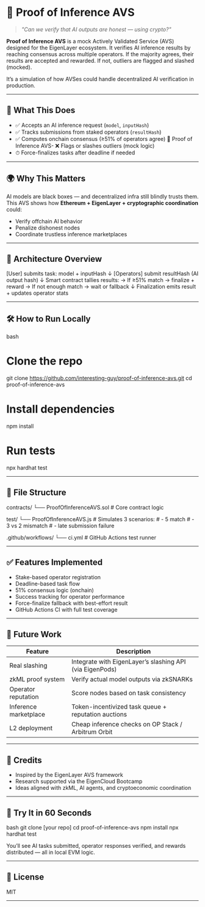 

# 🧠 Proof of Inference AVS

> *"Can we verify that AI outputs are honest — using crypto?"*

**Proof of Inference AVS** is a mock Actively Validated Service (AVS) designed for the EigenLayer ecosystem. It verifies AI inference results by reaching consensus across multiple operators. If the majority agrees, their results are accepted and rewarded. If not, outliers are flagged and slashed (mocked).

It’s a simulation of how AVSes could handle decentralized AI verification in production.

---

## 🧩 What This Does

- ✅ Accepts an AI inference request (`model`, `inputHash`)
- ✅ Tracks submissions from staked operators (`resultHash`)
- ✅ Computes onchain consensus (≥51% of operators agree)
🧠 Proof of Inference AVS- ❌ Flags or slashes outliers (mock logic)
- ⏱ Force-finalizes tasks after deadline if needed

---

## 🌍 Why This Matters

AI models are black boxes — and decentralized infra still blindly trusts them.  
This AVS shows how **Ethereum + EigenLayer + cryptographic coordination** could:

- Verify offchain AI behavior
- Penalize dishonest nodes
- Coordinate trustless inference marketplaces

---

## 🧠 Architecture Overview



\[User] submits task: model + inputHash
↓
\[Operators] submit resultHash (AI output hash)
↓
Smart contract tallies results:
→ If ≥51% match → finalize + reward
→ If not enough match → wait or fallback
↓
Finalization emits result + updates operator stats



---

## 🛠 How to Run Locally

bash
# Clone the repo
git clone https://github.com/interesting-guy/proof-of-inference-avs.git
cd proof-of-inference-avs

# Install dependencies
npm install

# Run tests
npx hardhat test


---

## 📂 File Structure

contracts/
└── ProofOfInferenceAVS.sol   # Core contract logic

test/
└── ProofOfInferenceAVS.js    # Simulates 3 scenarios:
                              # - 5 match
                              # - 3 vs 2 mismatch
                              # - late submission failure

.github/workflows/
└── ci.yml                    # GitHub Actions test runner


---

## ✅ Features Implemented

* Stake-based operator registration
* Deadline-based task flow
* 51% consensus logic (onchain)
* Success tracking for operator performance
* Force-finalize fallback with best-effort result
* GitHub Actions CI with full test coverage

---

## 🚧 Future Work

| Feature               | Description                                              |
| --------------------- | -------------------------------------------------------- |
| Real slashing         | Integrate with EigenLayer’s slashing API (via EigenPods) |
| zkML proof system     | Verify actual model outputs via zkSNARKs                 |
| Operator reputation   | Score nodes based on task consistency                    |
| Inference marketplace | Token-incentivized task queue + reputation auctions      |
| L2 deployment         | Cheap inference checks on OP Stack / Arbitrum Orbit      |

---

## 💬 Credits

* Inspired by the EigenLayer AVS framework
* Research supported via the EigenCloud Bootcamp
* Ideas aligned with zkML, AI agents, and cryptoeconomic coordination

---

## 🧪 Try It in 60 Seconds

bash
git clone [your repo]
cd proof-of-inference-avs
npm install
npx hardhat test


You’ll see AI tasks submitted, operator responses verified, and rewards distributed — all in local EVM logic.

---

## 📜 License

MIT

---



